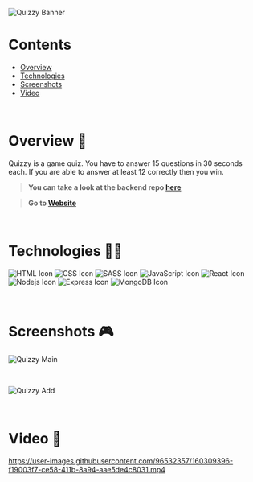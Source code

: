 ![Quizzy Banner](https://i.ibb.co/YTGVp40/charts-banner.png)

# Contents

- [Overview](#overview-)
- [Technologies](#technologies-)
- [Screenshots](#screenshots-)
- [Video](#video-)

<br />

# Overview 👋

Quizzy is a game quiz.
You have to answer 15 questions in 30 seconds each.
If you are able to answer at least 12 correctly then you win. 

> **You can take a look at the backend repo [here](https://github.com/gilgg/quizzy-backend)**

> **Go to [Website](https://gil-quizzy.netlify.app/)**

<br />

# Technologies 👨‍💻

![HTML Icon](https://i.ibb.co/9tyHGr7/html-logo.png, "HTML")
![CSS Icon](https://i.ibb.co/b3QNSgX/css-logo.png, "CSS")
![SASS Icon](https://i.ibb.co/2M5yfGb/sass-logo.png, "SASS")
![JavaScript Icon](https://i.ibb.co/L5RS8g1/Group-11.png, "JavaScript")
![React Icon](https://i.ibb.co/BBFKyz9/Group-9.png, "React")
![Nodejs Icon](https://i.ibb.co/1KjfZ9L/Group-8.png, "Nodejs")
![Express Icon](https://i.ibb.co/4J71gTL/express-logo.png, "Express")
![MongoDB Icon](https://i.ibb.co/KXG94Kc/Group-10.png, "MongoDB")

<br />

# Screenshots 🎮

![Quizzy Main](https://i.ibb.co/DzNQ4vM/charts-1.png)

<br />

![Quizzy Add ](https://i.ibb.co/fXTZ69X/charts-2.png)

<br />

# Video 🎥

https://user-images.githubusercontent.com/96532357/160309396-f19003f7-ce58-411b-8a94-aae5de4c8031.mp4

